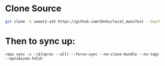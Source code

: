 # Clone Source

```bash
git clone -b sweet2-a15 https://github.com/Ghnkz/local_manifest --depth=1 .repo/local_manifests
```
# Then to sync up:
```
repo sync -c -j$(nproc --all) --force-sync --no-clone-bundle --no-tags --optimized-fetch
```
